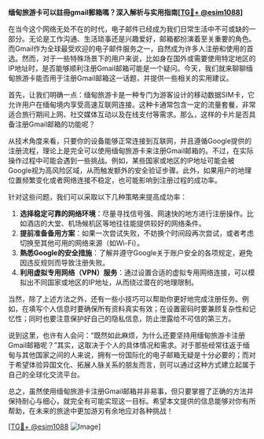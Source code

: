 **缅甸旅游卡可以註冊gmail郵箱嗎？深入解析与实用指南[[TG💪+ @esim1088](https://t.me/s/esim1088)]**

在当今这个网络无处不在的时代，电子邮件已经成为我们日常生活中不可或缺的一部分。无论是工作沟通、生活琐事还是兴趣爱好，邮箱都扮演着至关重要的角色。而Gmail作为全球最受欢迎的电子邮件服务之一，自然成为许多人注册和使用的首选。然而，对于一些特殊场景下的用户来说，比如身在国外或需要使用特定地区的IP地址时，是否能够顺利注册Gmail邮箱可能是一个疑问。今天，我们就来聊聊缅甸旅游卡能否用于注册Gmail邮箱这一话题，并提供一些相关的实用建议。

首先，让我们明确一点：缅甸旅游卡是一种专门为游客设计的移动数据SIM卡，它允许用户在缅甸境内享受高速互联网连接。这种卡通常包含一定的流量套餐，非常适合旅行期间上网、社交媒体互动以及在线支付等需求。那么，这样的卡片是否具备注册Gmail邮箱的功能呢？

从技术角度来看，只要你的设备能够正常连接到互联网，并且遵循Google提供的注册流程，理论上是完全可以使用缅甸旅游卡来注册Gmail邮箱的。不过，在实际操作过程中可能会遇到一些挑战。例如，某些国家或地区的IP地址可能会被Google视为高风险区域，从而触发额外的安全验证步骤。此外，如果用户的地理位置频繁变化或者网络连接不稳定，也可能影响到注册过程的成功率。

针对这些问题，我们可以采取以下几种策略来提高成功率：

1. **选择稳定可靠的网络环境**：尽量寻找信号强、网速快的地方进行注册操作。比如酒店的大堂、机场候机区等地往往能提供较好的网络条件。
2. **提前准备备用方案**：如果一次尝试失败，不妨换个时间段再次尝试，或者考虑切换至其他可用的网络来源（如Wi-Fi）。
3. **熟悉Google的安全措施**：了解并遵守Google关于账户安全的各项规定，避免因违反规则而导致注册失败。
4. **利用虚拟专用网络（VPN）服务**：通过设置合适的虚拟专用网络连接，可以模拟出不同国家或地区的IP地址，从而绕过潜在的地理限制。

当然，除了上述方法之外，还有一些小技巧可以帮助你更好地完成注册任务。例如，在填写个人信息时要确保所有资料真实有效；在设置密码时要兼顾复杂性和记忆性；同时也要注意保护好自己的隐私信息，防止泄露给不可信的第三方。

说到这里，也许有人会问：“既然如此麻烦，为什么还要坚持用缅甸旅游卡注册Gmail邮箱呢？”其实，这取决于个人的具体情况和需求。对于那些经常往返于缅甸与其他国家之间的人来说，拥有一份国际化的电子邮箱无疑是十分必要的；而对于希望体验异国文化、拓展人脉关系的朋友而言，则可以通过这种方式建立起属于自己的全球化交流平台。

总之，虽然使用缅甸旅游卡注册Gmail邮箱并非易事，但只要掌握了正确的方法并保持耐心与细心，就完全有可能实现这一目标。希望本文提供的信息能够对你有所帮助，在未来的旅途中更加游刃有余地应对各种挑战！

[[TG💪+ @esim1088](https://t.me/s/esim1088) ![Image](https://i.postimg.cc/4NQfJmqS/Snipaste-2025-05-13-00-14-12.png)]